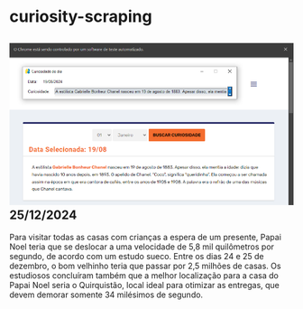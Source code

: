 # curiosity-scraping
![Budget](./execucao.png)
25/12/2024
-
Para visitar todas as casas com crianças a espera de um presente, Papai Noel teria que se deslocar a uma velocidade de 5,8 mil quilômetros por segundo, de acordo com um estudo sueco. Entre os dias 24 e 25 de dezembro, o bom velhinho teria que passar por 2,5 milhões de casas. Os estudiosos concluíram também que a melhor localização para a casa do Papai Noel seria o Quirquistão, local ideal para otimizar as entregas, que devem demorar somente 34 milésimos de segundo.
